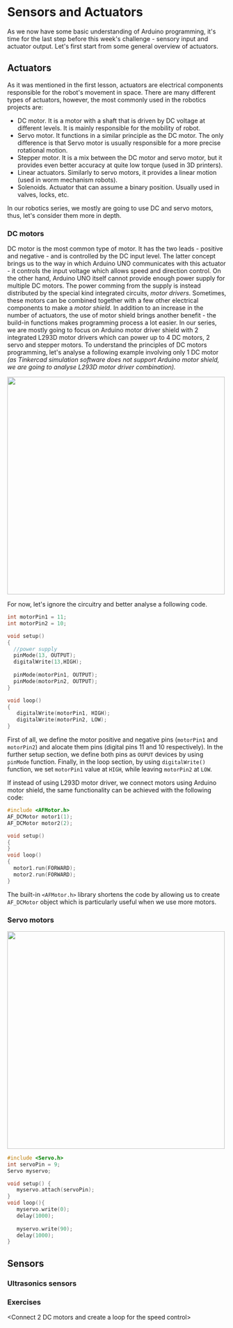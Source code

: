 # Sensors and Actuators

As we now have some basic understanding of Arduino programming, it's time for the last step before this week's challenge - sensory input and actuator output. Let's first start from some general overview of actuators.

## Actuators

As it was mentioned in the first lesson, actuators are electrical components responsible for the robot's movement in space. There are many different types of actuators, however, the most commonly used in the robotics projects are:
- DC motor. It is a motor with a shaft that is driven by DC voltage at different levels. It is mainly responsible for the mobility of robot.
- Servo motor. It functions in a similar principle as the DC motor. The only difference is that Servo motor is usually responsible for a more precise rotational motion.
- Stepper motor. It is a mix between the DC motor and servo motor, but it provides even better accuracy at quite low torque (used in 3D printers).
- Linear actuators. Similarly to servo motors, it provides a linear motion (used in worm mechanism robots).
- Solenoids. Actuator that can assume a binary position. Usually used in valves, locks, etc.

In our robotics series, we mostly are going to use DC and servo motors, thus, let's consider them more in depth.

### DC motors

DC motor is the most common type of motor. It has the two leads - positive and negative - and is controlled by the DC input level. The latter concept brings us to the way in which Arduino UNO communicates with this actuator - it controls the input voltage which allows speed and direction control. 
On the other hand, Arduino UNO itself cannot provide enough power supply for multiple DC motors. The power comming from the supply is instead distributed by the special kind integrated circuits, *motor drivers*. Sometimes, these motors can be combined together with a few other electrical components to make a *motor shield*. In addition to an increase in the number of actuators, the use of motor shield brings another benefit - the build-in functions makes programming process a lot easier. In our series, we are mostly going to focus on Arduino motor driver shield with 2 integrated L293D motor drivers which can power up to 4 DC motors, 2 servo and stepper motors. 
To understand the principles of DC motors programming, let's analyse a following example involving only 1 DC motor *(as Tinkercad simulation software does not support Arduino motor shield, we are going to analyse L293D motor driver combination).*

<img src = "https://csg.tinkercad.com/things/3ierCt4F3Uv/t725.png?rev=1520142661994824596&s=&v=1&type=circuits" width = "500">

For now, let's ignore the circuitry and better analyse a following code.
```c
int motorPin1 = 11;
int motorPin2 = 10;

void setup()
{
  //power supply
  pinMode(13, OUTPUT);
  digitalWrite(13,HIGH);
  
  pinMode(motorPin1, OUTPUT);
  pinMode(motorPin2, OUTPUT);
}

void loop()
{
   digitalWrite(motorPin1, HIGH);
   digitalWrite(motorPin2, LOW);
}
```
First of all, we define the motor positive and negative pins (``` motorPin1 ``` and ```motorPin2```) and alocate them pins (digital pins 11 and 10 respectively). In the further setup section, we define both pins as ```OUPUT``` devices by using ```pinMode``` function. Finally, in the loop section, by using ```digitalWrite()``` function, we set ```motorPin1``` value at ```HIGH```, while leaving ```motorPin2``` at ```LOW```.

If instead of using L293D motor driver, we connect motors using Arduino motor shield, the same functionality can be achieved with the following code:

```c
#include <AFMotor.h>
AF_DCMotor motor1(1);
AF_DCMotor motor2(2);

void setup()
{
}
void loop()
{
  motor1.run(FORWARD);
  motor2.run(FORWARD);
}
```
The built-in ```<AFMotor.h>``` library shortens the code by allowing us to create ```AF_DCMotor``` object which is particularly useful when we use more motors.


### Servo motors

<img src = "https://csg.tinkercad.com/things/lr6LBSqFryb/t725.png?rev=1523859684531520732&s=&v=1&type=circuits" width = "500">

```c
#include <Servo.h> 
int servoPin = 9; 
Servo myservo; 

void setup() { 
   myservo.attach(servoPin); 
}
void loop(){ 
   myservo.write(0); 
   delay(1000);
  
   myservo.write(90); 
   delay(1000); 
}
```


## Sensors

### Ultrasonics sensors


### Exercises

<Use keypad to control the speed of motor>

<Connect 2 DC motors and create a loop for the speed control>

<Ultrasonic sensor and piezo buzzer>

